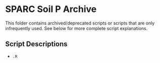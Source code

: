 # SPARC Soil P Archive

This folder contains archived/deprecated scripts or scripts that are only infrequently used. See below for more complete script explanations.

## Script Descriptions

- `.R`
